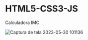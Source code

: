 # HTML5-CSS3-JS
Calculadora IMC

![Captura de tela 2023-05-30 101136](https://github.com/isacsouzasantana/HTML5-CSS3-JS/assets/115100094/5156894d-0bc9-41e5-99cd-095b2fff3f73)
